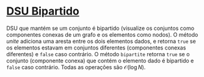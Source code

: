 # [DSU Bipartido](bipartite_dsu.cpp)

DSU que mantém se um conjunto é bipartido (visualize os conjuntos como componentes conexas de um grafo e os elementos como nodos). O método $unite$ adiciona uma aresta entre os dois elementos dados, e retorna `true` se os elementos estavam em conjuntos diferentes (componentes conexas diferentes) e `false` caso contrário. O método `bipartite` retorna `true` se o conjunto (componente conexa) que contém o elemento dado é bipartido e `false` caso contrário. Todas as operações são $\mathcal{O}(\log N)$.
